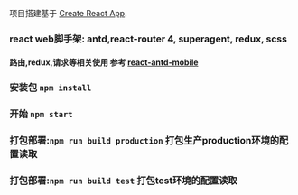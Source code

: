 项目搭建基于 [Create React App](https://github.com/facebook/create-react-app).

### react web脚手架: antd,react-router 4, superagent, redux, scss 
#### 路由,redux,请求等相关使用  参考 [react-antd-mobile](https://github.com/dingzuke/react-antd-mobile)

### 安装包 `npm install`
### 开始 `npm start`

### 打包部署:`npm run build production` 打包生产production环境的配置读取
### 打包部署:`npm run build test` 打包test环境的配置读取
